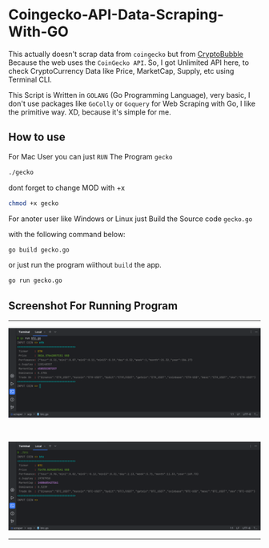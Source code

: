 # Coingecko-API-Data-Scraping-With-GO

This actually doesn't scrap data from `coingecko` but from [CryptoBubble](https://cryptobubbles.net/) Because the web uses the `CoinGecko API`. So, I got Unlimited API here, to check CryptoCurrency Data like Price, MarketCap, Supply, etc using Terminal CLI.

This Script is Written in `GOLANG` (Go Programming Language), very basic, I don't use packages like `GoColly` or `Goquery` for Web Scraping with Go, I like the primitive way. XD, because it's simple for me.

## How to use

For Mac User you can just `RUN` The Program `gecko`

```bash
./gecko
```
dont forget to change MOD with +x

```bash
chmod +x gecko
```

For anoter user like Windows or Linux just Build the Source code `gecko.go` <br>

with the following command below:

```bash
go build gecko.go
```

or just run the program wiithout `build` the app.

```bash
go run gecko.go
```

## Screenshot For Running Program
<hr>

![scr](/img/Screenshot%202024-06-05%20at%2022.37.41.png)

<br>

![scr](/img/Screenshot%202024-06-05%20at%2022.36.35.png)

<hr>